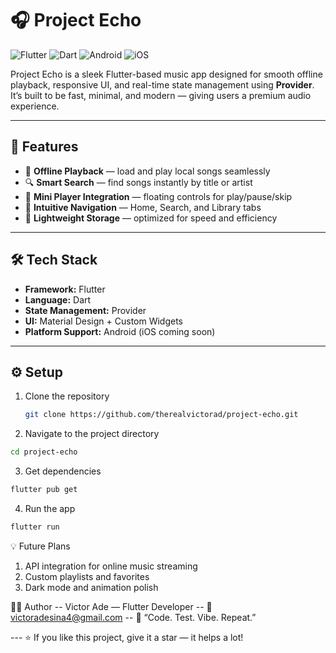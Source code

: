 # 🎧 Project Echo

![Flutter](https://img.shields.io/badge/Flutter-%2302569B.svg?style=for-the-badge&logo=Flutter&logoColor=white)
![Dart](https://img.shields.io/badge/Dart-%230175C2.svg?style=for-the-badge&logo=Dart&logoColor=white)
![Android](https://img.shields.io/badge/Android-3DDC84?style=for-the-badge&logo=android&logoColor=white)
![iOS](https://img.shields.io/badge/iOS-000000?style=for-the-badge&logo=apple&logoColor=white)

Project Echo is a sleek Flutter-based music app designed for smooth offline playback, responsive UI, and real-time state management using **Provider**.  
It’s built to be fast, minimal, and modern — giving users a premium audio experience.

---

## 🚀 Features

- 🎵 **Offline Playback** — load and play local songs seamlessly  
- 🔍 **Smart Search** — find songs instantly by title or artist  
- 💽 **Mini Player Integration** — floating controls for play/pause/skip  
- 🧭 **Intuitive Navigation** — Home, Search, and Library tabs  
- 💾 **Lightweight Storage** — optimized for speed and efficiency  

---

## 🛠️ Tech Stack
- **Framework:** Flutter  
- **Language:** Dart  
- **State Management:** Provider  
- **UI:** Material Design + Custom Widgets  
- **Platform Support:** Android (iOS coming soon)

---

## ⚙️ Setup
1. Clone the repository  
   ```bash
   git clone https://github.com/therealvictorad/project-echo.git

2. Navigate to the project directory
```bash
cd project-echo
```

3. Get dependencies
```bash
flutter pub get
```
4. Run the app
```bash
flutter run
```

💡 Future Plans
1. API integration for online music streaming
2. Custom playlists and favorites
3. Dark mode and animation polish

👨‍💻 Author
-- Victor Ade — Flutter Developer
-- 📧 victoradesina4@gmail.com
-- 💬 “Code. Test. Vibe. Repeat.”


--- ⭐ If you like this project, give it a star — it helps a lot!























   

